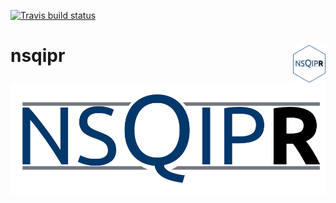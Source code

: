 
<!-- README.md is generated from README.Rmd. Please edit that file -->

<!-- badges: start -->

[![Travis build
status](https://travis-ci.org/doctortickle/nsqipr.svg?branch=master)](https://travis-ci.org/doctortickle/nsqipr)
<!-- badges: end -->

# nsqipr <img src='man/figures/logo.png' align="right" height="60" />

![NSQIPR Logo](logo/nsqipr_banner.png)
